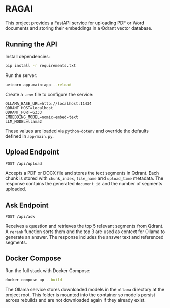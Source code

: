 # RAGAI

This project provides a FastAPI service for uploading PDF or Word documents and storing their embeddings in a Qdrant vector database.

## Running the API
Install dependencies:
```bash
pip install -r requirements.txt
```
Run the server:
```bash
uvicorn app.main:app --reload
```
Create a `.env` file to configure the service:
```
OLLAMA_BASE_URL=http://localhost:11434
QDRANT_HOST=localhost
QDRANT_PORT=6333
EMBEDDING_MODEL=nomic-embed-text
LLM_MODEL=llama2
```
These values are loaded via `python-dotenv` and override the defaults defined in
`app/main.py`.

## Upload Endpoint
`POST /api/upload`

Accepts a PDF or DOCX file and stores the text segments in Qdrant. Each chunk is stored with `chunk_index`, `file_name` and `upload_time` metadata. The response contains the generated `document_id` and the number of segments uploaded.

## Ask Endpoint
`POST /api/ask`

Receives a question and retrieves the top 5 relevant segments from Qdrant. A `rerank` function sorts them and the top 3 are used as context for Ollama to generate an answer. The response includes the answer text and referenced segments.

## Docker Compose

Run the full stack with Docker Compose:

```bash
docker compose up --build
```

The Ollama service stores downloaded models in the `ollama` directory at the project root. This folder is mounted into the container so models persist across rebuilds and are not downloaded again if they already exist.
